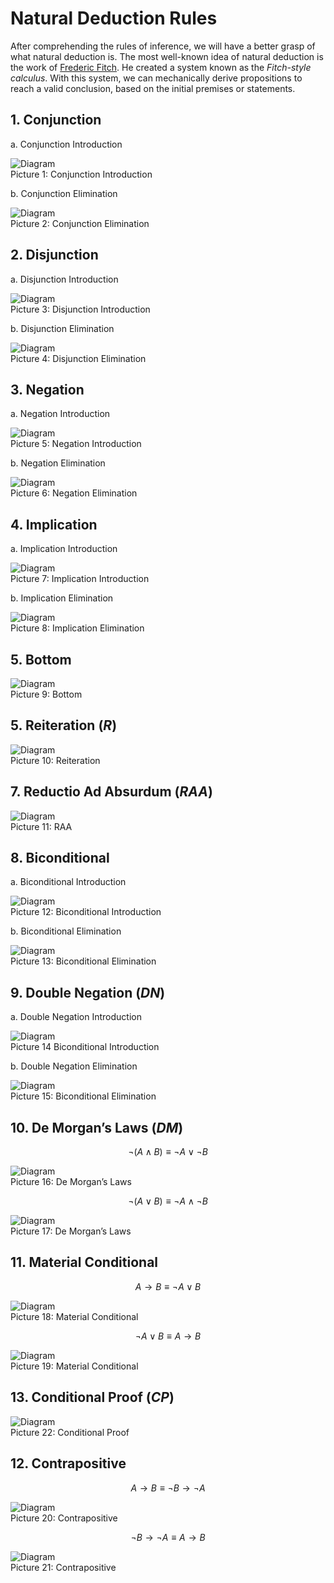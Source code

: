 
# Natural Deduction Rules 

After comprehending the rules of inference, we will have a better grasp of what natural deduction is. The most well-known idea of natural deduction is the work of [Frederic Fitch](https://en.wikipedia.org/wiki/Frederic_Fitch). He created a system known as the *Fitch-style calculus*. With this system, we can mechanically derive propositions to reach a valid conclusion, based on the initial premises or statements.

## 1. Conjunction

a. Conjunction Introduction

<div class="image-container">
    <img src="/Natural_Deduction/1_And_Intro.png" alt="Diagram" class="responsive-image">
    <div class="image-caption">
        Picture 1:  Conjunction Introduction
    </div>
</div>

b. Conjunction Elimination

<div class="image-container">
    <img src="/Natural_Deduction/1_And_Elim.png" alt="Diagram" class="responsive-image">
    <div class="image-caption">
        Picture 2:  Conjunction Elimination
    </div>
</div>

## 2. Disjunction

a. Disjunction Introduction

<div class="image-container">
    <img src="/Natural_Deduction/2_Or_Intro.png" alt="Diagram" class="responsive-image">
    <div class="image-caption">
        Picture 3:  Disjunction Introduction
    </div>
</div>

b. Disjunction Elimination

<div class="image-container">
    <img src="/Natural_Deduction/2_Or_Elim.png" alt="Diagram" class="responsive-image">
    <div class="image-caption">
        Picture 4:  Disjunction Elimination
    </div>
</div>

## 3. Negation

a.  Negation Introduction

<div class="image-container">
    <img src="/Natural_Deduction/3_Neg_intro.png" alt="Diagram" class="responsive-image">
    <div class="image-caption">
        Picture 5:  Negation Introduction
    </div>
</div>

b.  Negation Elimination

<div class="image-container">
    <img src="/Natural_Deduction/3_Neg_Elim.png" alt="Diagram" class="responsive-image">
    <div class="image-caption">
        Picture 6:  Negation Elimination
    </div>
</div>

## 4. Implication

a. Implication Introduction

<div class="image-container">
    <img src="/Natural_Deduction/4_Imp_Intro.png" alt="Diagram" class="responsive-image">
    <div class="image-caption">
        Picture 7:  Implication Introduction
    </div>
</div>

b. Implication Elimination

<div class="image-container">
    <img src="/Natural_Deduction/4_Imp_Elim.png" alt="Diagram" class="responsive-image">
    <div class="image-caption">
        Picture 8:  Implication Elimination
    </div>
</div>

## 5. Bottom

<div class="image-container">
    <img src="/Natural_Deduction/5_Bot.png" alt="Diagram" class="responsive-image">
    <div class="image-caption">
        Picture 9:  Bottom
    </div>
</div>

## 5. Reiteration ($R$)

<div class="image-container">
    <img src="/Natural_Deduction/6_R.png" alt="Diagram" class="responsive-image">
    <div class="image-caption">
        Picture 10:  Reiteration
    </div>
</div>

## 7. Reductio Ad Absurdum ($RAA$)

<div class="image-container">
    <img src="/Natural_Deduction/7_RAA.png" alt="Diagram" class="responsive-image">
    <div class="image-caption">
        Picture 11:  RAA
    </div>
</div>

## 8. Biconditional

a. Biconditional Introduction

<div class="image-container">
    <img src="/Natural_Deduction/8_Bicon_Intro.png" alt="Diagram" class="responsive-image">
    <div class="image-caption">
        Picture 12:  Biconditional Introduction
    </div>
</div>

b. Biconditional Elimination

<div class="image-container">
    <img src="/Natural_Deduction/8_Bicon_elim.png" alt="Diagram" class="responsive-image">
    <div class="image-caption">
        Picture 13:  Biconditional Elimination
    </div>
</div>

## 9. Double Negation ($DN$)

a. Double Negation Introduction

<div class="image-container">
    <img src="/Natural_Deduction/9_DN_Intro.png" alt="Diagram" class="responsive-image">
    <div class="image-caption">
        Picture 14  Biconditional Introduction
    </div>
</div>

b. Double Negation Elimination

<div class="image-container">
    <img src="/Natural_Deduction/9_DN_Elim.png" alt="Diagram" class="responsive-image">
    <div class="image-caption">
        Picture 15:  Biconditional Elimination
    </div>
</div>

## 10. De Morgan’s Laws ($DM$)

$$\neg (A\land B) \equiv \neg A \lor \neg B$$

<div class="image-container">
    <img src="/Natural_Deduction/10_DM.png" alt="Diagram" class="responsive-image">
    <div class="image-caption">
        Picture 16:  De Morgan’s Laws
    </div>
</div>

$$\neg (A\lor B) \equiv \neg A \land \neg B$$

<div class="image-container">
    <img src="/Natural_Deduction/10_DM2.png" alt="Diagram" class="responsive-image">
    <div class="image-caption">
        Picture 17:  De Morgan’s Laws
    </div>
</div>

## 11. Material Conditional

$$ A \rightarrow B \equiv \neg A \lor B$$

<div class="image-container">
    <img src="/Natural_Deduction/11_Material.png" alt="Diagram" class="responsive-image">
    <div class="image-caption">
        Picture 18:  Material Conditional
    </div>
</div>

$$ \neg A \lor B  \equiv A \rightarrow B$$

<div class="image-container">
    <img src="/Natural_Deduction/11_Material2.png" alt="Diagram" class="responsive-image">
    <div class="image-caption">
        Picture 19:  Material Conditional
    </div>
</div>

## 13. Conditional Proof ($CP$)

<div class="image-container">
    <img src="/Natural_Deduction/13_Cp_Intro.png" alt="Diagram" class="responsive-image">
    <div class="image-caption">
        Picture 22:  Conditional Proof
    </div>
</div>

## 12. Contrapositive

$$ A \rightarrow B \equiv \neg B \rightarrow \neg A$$

<div class="image-container">
<img src="/Natural_Deduction/12_Contra.png" alt="Diagram" class="responsive-image">
<div class="image-caption">
     Picture 20:  Contrapositive
    </div>
</div>

$$ \neg B \rightarrow \neg A \equiv  A \rightarrow B $$

<div class="image-container">
<img src="/Natural_Deduction/12_Contra2.png" alt="Diagram" class="responsive-image">
    <div class="image-caption">
        Picture 21:  Contrapositive
</div>
